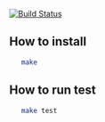 [![Build Status](https://travis-ci.org/Khelek/checker_otp.png?branch=develop)](https://travis-ci.org/Khelek/checker_otp)

## How to install

```sh
   make
```

## How to run test

```sh
   make test
```